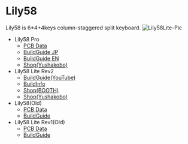 # Lily58
Lily58 is 6*4+4keys column-staggered split keyboard.
![Lily58Lite-Pic](https://user-images.githubusercontent.com/6285554/84393842-13960900-ac37-11ea-811e-65db2948ca73.jpg)


- Lily58 Pro
  - [PCB Data](https://github.com/kata0510/Lily58/tree/master/Pro/PCB)
  - [BuildGuide JP](Lily58_Pro_BG.md)
  - [BuildGuide EN](https://github.com/kata0510/Lily58/blob/master/Pro/Doc/buildguide_en.md)
  - [Shop(Yushakobo)](https://yushakobo.jp/shop/lily58-pro/)
- Lily58 Lite Rev2
  - [BuildGuide(YouTube)](https://www.youtube.com/watch?v=t6HLQvqlsVM)
  - [BuildInfo](Lily58_Lite_Rev2_help.md)
  - [Shop(BOOTH)](https://booth.pm/ja/items/1963895)
  - [Shop(Yushakobo)](https://booth.pm/ja/items/1963895)
- Lily58(Old)
  - [PCB Data](https://github.com/kata0510/Lily58/blob/master/pcb)
  - [BuildGuide](Lily58_BG.md)
- Lily58 Lite Rev1(Old)
  - [PCB Data](https://github.com/kata0510/Lily58/tree/master/pcb)
  - [BuildGuide](Lily58_Lite_BG.md)